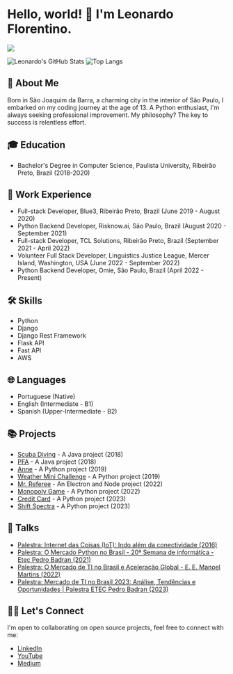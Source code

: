 # Hello, world! 👋 I'm Leonardo Florentino.

<a href="https://www.linkedin.com/in/leonardomarcao/" target="_blank">
 <img src="https://img.shields.io/badge/linkedin-%230077B5.svg?&style=for-the-badge&logo=linkedin&logoColor=white" />
</a>

![Leonardo's GitHub Stats](https://github-readme-stats-three-puce-ricardo.vercel.app/api?username=leonardomarcao&theme=default&count_private=true) ![Top Langs](https://github-readme-stats.vercel.app/api/top-langs/?username=leonardomarcao&langs_count=8&hide=java,html,vue&layout=compact)

## 🚀 About Me

Born in São Joaquim da Barra, a charming city in the interior of São Paulo, I embarked on my coding journey at the age of 13. A Python enthusiast, I'm always seeking professional improvement. My philosophy? The key to success is relentless effort.

## 🎓 Education

- Bachelor's Degree in Computer Science, Paulista University, Ribeirão Preto, Brazil (2018-2020)

## 💼 Work Experience

- Full-stack Developer, Blue3, Ribeirão Preto, Brazil (June 2019 - August 2020)
- Python Backend Developer, Risknow.ai, São Paulo, Brazil (August 2020 - September 2021)
- Full-stack Developer, TCL Solutions, Ribeirão Preto, Brazil (September 2021 - April 2022)
- Volunteer Full Stack Developer, Linguistics Justice League, Mercer Island, Washington, USA (June 2022 - September 2022)
- Python Backend Developer, Omie, São Paulo, Brazil (April 2022 - Present)

## 🛠 Skills

- Python
- Django
- Django Rest Framework
- Flask API
- Fast API
- AWS

## 🌐 Languages

- Portuguese (Native)
- English (Intermediate - B1)
- Spanish (Upper-Intermediate - B2)

## 📚 Projects

- [Scuba Diving](https://github.com/leonardomarcao/ScubaDiving) - A Java project (2018)
- [PFA](https://github.com/leonardomarcao/PFA) - A Java project (2018)
- [Anne](https://github.com/leonardomarcao/Anne) - A Python project (2019)
- [Weather Mini Challenge](https://github.com/leonardomarcao/weather-mini-challenge) - A Python project (2019)
- [Mr. Referee](https://github.com/leonardomarcao/mr-referee-app) - An Electron and Node project (2022)
- [Monopoly Game](https://github.com/leonardomarcao/monopoly-game) - A Python project (2022)
- [Credit Card](https://github.com/leonardomarcao/credit_card) - A Python project (2023)
- [Shift Spectra](https://github.com/leonardomarcao/shift-spectra) - A Python project (2023)

## 📝 Talks

- [Palestra: Internet das Coisas (IoT): Indo além da conectividade (2016)](https://youtu.be/jg3dMoGVfM4?si=DNqg8R7JjnjqSmj9)
- [Palestra: O Mercado Python no Brasil - 20ª Semana de informática - Etec Pedro Badran (2021)](https://www.youtube.com/watch?v=SrmDK5ExGTw)
- [Palestra: O Mercado de TI no Brasil e Aceleração Global - E. E. Manoel Martins (2022)](https://www.youtube.com/watch?v=suFPWMTZchc)
- [Palestra: Mercado de TI no Brasil 2023: Análise, Tendências e Oportunidades | Palestra ETEC Pedro Badran (2023)](https://youtu.be/59Qif59358c?si=7TwGocaSlJkB09sq)

## 👨‍💻 Let's Connect

I'm open to collaborating on open source projects, feel free to connect with me:

- [LinkedIn](https://www.linkedin.com/in/leonardomarcao/)
- [YouTube](https://www.youtube.com/@leonardomarcaof)
- [Medium](https://medium.com/@leonardo.marcao)
